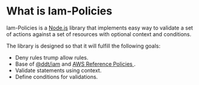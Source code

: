# What is Iam-Policies

Iam-Policies is a [Node.js](https://nodejs.org/en/) library that implements easy way to validate a set of actions against a set of resources with optional context and conditions.

The library is designed so that it will fulfill the following goals:

* Deny rules trump allow rules.
* Base of [@ddt/iam](https://www.npmjs.com/package/@ddt/iam) and [AWS Reference Policies ](https://docs.aws.amazon.com/IAM/latest/UserGuide/reference\_policies.html).
* Validate statements using context.
* Define conditions for validations.

